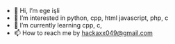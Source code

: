 - 👋 Hi, I’m ege işli
- 👀 I’m interested in python, cpp, html javascript, php, c
- 🌱 I’m currently learning cpp, c, 
- 📫 How to reach me by hackaxx049@gmail.com

<!---
hacksploitofficial/hacksploitofficial is a ✨ special ✨ repository because its `README.md` (this file) appears on your GitHub profile.
You can click the Preview link to take a look at your changes.
--->
